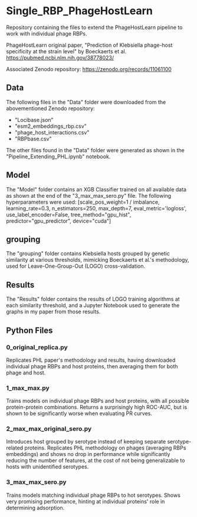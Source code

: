 # Single_RBP_PhageHostLearn

Repository containing the files to extend the PhageHostLearn pipeline to work with individual phage RBPs. 

PhageHostLearn original paper, "Prediction of Klebsiella phage-host specificity at the strain level" by Boeckaerts et al. https://pubmed.ncbi.nlm.nih.gov/38778023/

Associated Zenodo repository: https://zenodo.org/records/11061100 


## Data
The following files in the "Data" folder were downloaded from the abovementioned Zenodo repository:
- "Locibase.json"
- "esm2_embeddings_rbp.csv"
- "phage_host_interactions.csv"
- "RBPbase.csv"

The other files found in the "Data" folder were generated as shown in the "Pipeline_Extending_PHL.ipynb" notebook.

## Model
The "Model" folder contains an XGB Classifier trained on all available data as shown at the end of the "3_max_max_sero.py" file. The following hyperparameters were used: [scale_pos_weight=1 / imbalance, learning_rate=0.3, n_estimators=250, max_depth=7, eval_metric='logloss', use_label_encoder=False, tree_method="gpu_hist", predictor="gpu_predictor", device="cuda"]

## grouping
The "grouping" folder contains Klebsiella hosts grouped by genetic similarity at various thresholds, mimicking Boeckaerts et al.'s methodology, used for Leave-One-Group-Out (LOGO) cross-validation.

## Results
The "Results" folder contains the results of LOGO training algorithms at each similarity threshold, and a Jupyter Notebook used to generate the graphs in my paper from those results.

## Python Files
### 0_original_replica.py
Replicates PHL paper's methodology and results, having downloaded individual phage RBPs and host proteins, then averaging them for both phage and host.

### 1_max_max.py
Trains models on individual phage RBPs and host proteins, with all possible protein-protein combinations. Returns a surprisingly high ROC-AUC, but is shown to be significantly worse when evaluating PR curves.
 
### 2_max_max_original_sero.py
Introduces host grouped by serotype instead of keeping separate serotype-related proteins. Replicates PHL methodology on phages (averaging RBPs embeddings) and shows no drop in performance while significantly reducing the number of features, at the cost of not being generalizable to hosts with unidentified serotypes.

### 3_max_max_sero.py
Trains models matching individual phage RBPs to hot serotypes. Shows very promising performance, hinting at individual proteins' role in determining adsorption.






